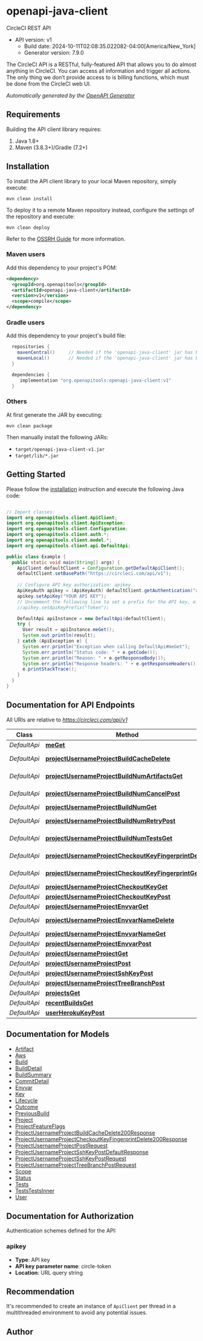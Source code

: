 # openapi-java-client

CircleCI REST API
- API version: v1
  - Build date: 2024-10-11T02:08:35.022082-04:00[America/New_York]
  - Generator version: 7.9.0

The CircleCI API is a RESTful, fully-featured API that allows you to do almost anything in CircleCI.
You can access all information and trigger all actions.
The only thing we don’t provide access to is billing functions, which must be done from the CircleCI web UI.



*Automatically generated by the [OpenAPI Generator](https://openapi-generator.tech)*


## Requirements

Building the API client library requires:
1. Java 1.8+
2. Maven (3.8.3+)/Gradle (7.2+)

## Installation

To install the API client library to your local Maven repository, simply execute:

```shell
mvn clean install
```

To deploy it to a remote Maven repository instead, configure the settings of the repository and execute:

```shell
mvn clean deploy
```

Refer to the [OSSRH Guide](http://central.sonatype.org/pages/ossrh-guide.html) for more information.

### Maven users

Add this dependency to your project's POM:

```xml
<dependency>
  <groupId>org.openapitools</groupId>
  <artifactId>openapi-java-client</artifactId>
  <version>v1</version>
  <scope>compile</scope>
</dependency>
```

### Gradle users

Add this dependency to your project's build file:

```groovy
  repositories {
    mavenCentral()     // Needed if the 'openapi-java-client' jar has been published to maven central.
    mavenLocal()       // Needed if the 'openapi-java-client' jar has been published to the local maven repo.
  }

  dependencies {
     implementation "org.openapitools:openapi-java-client:v1"
  }
```

### Others

At first generate the JAR by executing:

```shell
mvn clean package
```

Then manually install the following JARs:

* `target/openapi-java-client-v1.jar`
* `target/lib/*.jar`

## Getting Started

Please follow the [installation](#installation) instruction and execute the following Java code:

```java

// Import classes:
import org.openapitools.client.ApiClient;
import org.openapitools.client.ApiException;
import org.openapitools.client.Configuration;
import org.openapitools.client.auth.*;
import org.openapitools.client.model.*;
import org.openapitools.client.api.DefaultApi;

public class Example {
  public static void main(String[] args) {
    ApiClient defaultClient = Configuration.getDefaultApiClient();
    defaultClient.setBasePath("https://circleci.com/api/v1");
    
    // Configure API key authorization: apikey
    ApiKeyAuth apikey = (ApiKeyAuth) defaultClient.getAuthentication("apikey");
    apikey.setApiKey("YOUR API KEY");
    // Uncomment the following line to set a prefix for the API key, e.g. "Token" (defaults to null)
    //apikey.setApiKeyPrefix("Token");

    DefaultApi apiInstance = new DefaultApi(defaultClient);
    try {
      User result = apiInstance.meGet();
      System.out.println(result);
    } catch (ApiException e) {
      System.err.println("Exception when calling DefaultApi#meGet");
      System.err.println("Status code: " + e.getCode());
      System.err.println("Reason: " + e.getResponseBody());
      System.err.println("Response headers: " + e.getResponseHeaders());
      e.printStackTrace();
    }
  }
}

```

## Documentation for API Endpoints

All URIs are relative to *https://circleci.com/api/v1*

Class | Method | HTTP request | Description
------------ | ------------- | ------------- | -------------
*DefaultApi* | [**meGet**](docs/DefaultApi.md#meGet) | **GET** /me | 
*DefaultApi* | [**projectUsernameProjectBuildCacheDelete**](docs/DefaultApi.md#projectUsernameProjectBuildCacheDelete) | **DELETE** /project/{username}/{project}/build-cache | 
*DefaultApi* | [**projectUsernameProjectBuildNumArtifactsGet**](docs/DefaultApi.md#projectUsernameProjectBuildNumArtifactsGet) | **GET** /project/{username}/{project}/{build_num}/artifacts | 
*DefaultApi* | [**projectUsernameProjectBuildNumCancelPost**](docs/DefaultApi.md#projectUsernameProjectBuildNumCancelPost) | **POST** /project/{username}/{project}/{build_num}/cancel | 
*DefaultApi* | [**projectUsernameProjectBuildNumGet**](docs/DefaultApi.md#projectUsernameProjectBuildNumGet) | **GET** /project/{username}/{project}/{build_num} | 
*DefaultApi* | [**projectUsernameProjectBuildNumRetryPost**](docs/DefaultApi.md#projectUsernameProjectBuildNumRetryPost) | **POST** /project/{username}/{project}/{build_num}/retry | 
*DefaultApi* | [**projectUsernameProjectBuildNumTestsGet**](docs/DefaultApi.md#projectUsernameProjectBuildNumTestsGet) | **GET** /project/{username}/{project}/{build_num}/tests | 
*DefaultApi* | [**projectUsernameProjectCheckoutKeyFingerprintDelete**](docs/DefaultApi.md#projectUsernameProjectCheckoutKeyFingerprintDelete) | **DELETE** /project/{username}/{project}/checkout-key/{fingerprint} | 
*DefaultApi* | [**projectUsernameProjectCheckoutKeyFingerprintGet**](docs/DefaultApi.md#projectUsernameProjectCheckoutKeyFingerprintGet) | **GET** /project/{username}/{project}/checkout-key/{fingerprint} | 
*DefaultApi* | [**projectUsernameProjectCheckoutKeyGet**](docs/DefaultApi.md#projectUsernameProjectCheckoutKeyGet) | **GET** /project/{username}/{project}/checkout-key | 
*DefaultApi* | [**projectUsernameProjectCheckoutKeyPost**](docs/DefaultApi.md#projectUsernameProjectCheckoutKeyPost) | **POST** /project/{username}/{project}/checkout-key | 
*DefaultApi* | [**projectUsernameProjectEnvvarGet**](docs/DefaultApi.md#projectUsernameProjectEnvvarGet) | **GET** /project/{username}/{project}/envvar | 
*DefaultApi* | [**projectUsernameProjectEnvvarNameDelete**](docs/DefaultApi.md#projectUsernameProjectEnvvarNameDelete) | **DELETE** /project/{username}/{project}/envvar/{name} | 
*DefaultApi* | [**projectUsernameProjectEnvvarNameGet**](docs/DefaultApi.md#projectUsernameProjectEnvvarNameGet) | **GET** /project/{username}/{project}/envvar/{name} | 
*DefaultApi* | [**projectUsernameProjectEnvvarPost**](docs/DefaultApi.md#projectUsernameProjectEnvvarPost) | **POST** /project/{username}/{project}/envvar | 
*DefaultApi* | [**projectUsernameProjectGet**](docs/DefaultApi.md#projectUsernameProjectGet) | **GET** /project/{username}/{project} | 
*DefaultApi* | [**projectUsernameProjectPost**](docs/DefaultApi.md#projectUsernameProjectPost) | **POST** /project/{username}/{project} | 
*DefaultApi* | [**projectUsernameProjectSshKeyPost**](docs/DefaultApi.md#projectUsernameProjectSshKeyPost) | **POST** /project/{username}/{project}/ssh-key | 
*DefaultApi* | [**projectUsernameProjectTreeBranchPost**](docs/DefaultApi.md#projectUsernameProjectTreeBranchPost) | **POST** /project/{username}/{project}/tree/{branch} | 
*DefaultApi* | [**projectsGet**](docs/DefaultApi.md#projectsGet) | **GET** /projects | 
*DefaultApi* | [**recentBuildsGet**](docs/DefaultApi.md#recentBuildsGet) | **GET** /recent-builds | 
*DefaultApi* | [**userHerokuKeyPost**](docs/DefaultApi.md#userHerokuKeyPost) | **POST** /user/heroku-key | 


## Documentation for Models

 - [Artifact](docs/Artifact.md)
 - [Aws](docs/Aws.md)
 - [Build](docs/Build.md)
 - [BuildDetail](docs/BuildDetail.md)
 - [BuildSummary](docs/BuildSummary.md)
 - [CommitDetail](docs/CommitDetail.md)
 - [Envvar](docs/Envvar.md)
 - [Key](docs/Key.md)
 - [Lifecycle](docs/Lifecycle.md)
 - [Outcome](docs/Outcome.md)
 - [PreviousBuild](docs/PreviousBuild.md)
 - [Project](docs/Project.md)
 - [ProjectFeatureFlags](docs/ProjectFeatureFlags.md)
 - [ProjectUsernameProjectBuildCacheDelete200Response](docs/ProjectUsernameProjectBuildCacheDelete200Response.md)
 - [ProjectUsernameProjectCheckoutKeyFingerprintDelete200Response](docs/ProjectUsernameProjectCheckoutKeyFingerprintDelete200Response.md)
 - [ProjectUsernameProjectPostRequest](docs/ProjectUsernameProjectPostRequest.md)
 - [ProjectUsernameProjectSshKeyPostDefaultResponse](docs/ProjectUsernameProjectSshKeyPostDefaultResponse.md)
 - [ProjectUsernameProjectSshKeyPostRequest](docs/ProjectUsernameProjectSshKeyPostRequest.md)
 - [ProjectUsernameProjectTreeBranchPostRequest](docs/ProjectUsernameProjectTreeBranchPostRequest.md)
 - [Scope](docs/Scope.md)
 - [Status](docs/Status.md)
 - [Tests](docs/Tests.md)
 - [TestsTestsInner](docs/TestsTestsInner.md)
 - [User](docs/User.md)


<a id="documentation-for-authorization"></a>
## Documentation for Authorization


Authentication schemes defined for the API:
<a id="apikey"></a>
### apikey

- **Type**: API key
- **API key parameter name**: circle-token
- **Location**: URL query string


## Recommendation

It's recommended to create an instance of `ApiClient` per thread in a multithreaded environment to avoid any potential issues.

## Author




